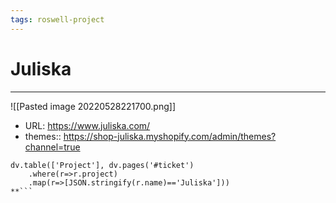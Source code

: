 ```yaml
---
tags: roswell-project
---
```

# Juliska
---
![[Pasted image 20220528221700.png]]

- URL: https://www.juliska.com/
- themes:: https://shop-juliska.myshopify.com/admin/themes?channel=true
```dataviewjs
dv.table(['Project'], dv.pages('#ticket')
	.where(r=>r.project)
	.map(r=>[JSON.stringify(r.name)=='Juliska']))
**```
